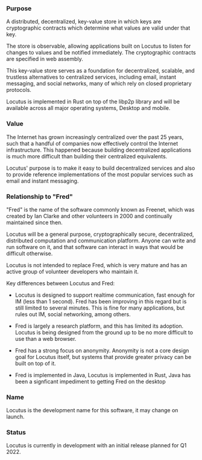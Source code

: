 ### Purpose

A distributed, decentralized, key-value store in which keys are cryptographic contracts which determine what values are valid under that key.

The store is observable, allowing applications built on Locutus to listen for changes to values and be notified immediately. The cryptographic contracts are specified in web assembly.

This key-value store serves as a foundation for decentralized, scalable, and trustless alternatives to centralized services, including email, instant messaging, and social networks, many of which rely on closed proprietary protocols.

Locutus is implemented in Rust on top of the libp2p library and will be available across all major operating systems, Desktop and mobile.

### Value

The Internet has grown increasingly centralized over the past 25 years, such that a handful of companies now effectively control the Internet infrastructure. This happened because building decentralized applications is much more difficult than building their centralized equivalents.

Locutus' purpose is to make it easy to build decentralized services and also to provide reference implementations of the most popular services such as email and instant messaging.


### Relationship to "Fred"

"Fred" is the name of the software commonly known as Freenet, which was created by Ian Clarke and other volunteers in 2000 and continually maintained since then.

Locutus will be a general purpose, cryptographically secure, decentralized, distributed computation and communication platform. Anyone can write and run software on it, and that software can interact in ways that would be difficult otherwise.

Locutus is not intended to replace Fred, which is very mature and has an active group of volunteer developers who maintain it.

Key differences between Locutus and Fred:

* Locutus is designed to support realtime communication, fast enough for IM (less than 1 second). Fred has been improving in this regard but is still limited to several minutes. This is fine for many applications, but rules out IM, social networking, among others.

* Fred is largely a research platform, and this has limited its adoption. Locutus is being designed from the ground up to be no more difficult to use than a web browser.

* Fred has a strong focus on anonymity. Anonymity is not a core design goal for Locutus itself, but systems that provide greater privacy can be built on top of it.

* Fred is implemented in Java, Locutus is implemented in Rust, Java has been a signficant impediment to getting Fred on the desktop

### Name

Locutus is the development name for this software, it may change on launch.

### Status

Locutus is currently in development with an initial release planned for Q1 2022.
